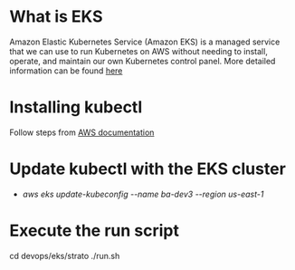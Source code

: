 # What is EKS
Amazon Elastic Kubernetes Service (Amazon EKS) is a managed service that we can use to run Kubernetes on AWS without needing to install, operate, and maintain our own Kubernetes control panel. More detailed information can be found [here](https://docs.aws.amazon.com/eks/latest/userguide/what-is-eks.html)

# Installing kubectl
Follow steps from [AWS documentation](https://docs.aws.amazon.com/eks/latest/userguide/install-kubectl.html)

# Update kubectl with the EKS cluster
* *aws eks update-kubeconfig --name ba-dev3 --region us-east-1*

# Execute the run script
cd devops/eks/strato
./run.sh
